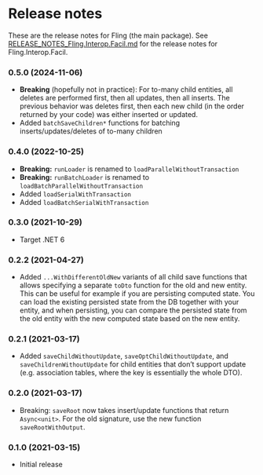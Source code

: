 Release notes
==============

These are the release notes for Fling (the main package).
See [RELEASE_NOTES_Fling.Interop.Facil.md](RELEASE_NOTES_Fling.Interop.Facil.md) for the release notes for
Fling.Interop.Facil.

### 0.5.0 (2024-11-06)

* **Breaking** (hopefully not in practice): For to-many child entities, all deletes are performed first, then all
  updates, then all inserts. The previous behavior was deletes first, then each new child (in the order returned by your
  code) was either inserted or updated.
* Added `batchSaveChildren*` functions for batching inserts/updates/deletes of to-many children

### 0.4.0 (2022-10-25)

* **Breaking:** `runLoader` is renamed to `loadParallelWithoutTransaction`
* **Breaking:** `runBatchLoader` is renamed to `loadBatchParallelWithoutTransaction`
* Added `loadSerialWithTransaction`
* Added `loadBatchSerialWithTransaction`

### 0.3.0 (2021-10-29)

* Target .NET 6

### 0.2.2 (2021-04-27)

* Added `...WithDifferentOldNew` variants of all child save functions that allows specifying a separate `toDto` function
  for the old and new entity. This can be useful for example if you are persisting computed state. You can load the
  existing persisted state from the DB together with your entity, and when persisting, you can compare the persisted
  state from the old entity with the new computed state based on the new entity.

### 0.2.1 (2021-03-17)

* Added `saveChildWithoutUpdate`, `saveOptChildWithoutUpdate`, and `saveChildrenWithoutUpdate` for child entities that
  don’t support update (e.g. association tables, where the key is essentially the whole DTO).

### 0.2.0 (2021-03-17)

* Breaking: `saveRoot` now takes insert/update functions that return `Async<unit>`. For the old signature, use the new
  function `saveRootWithOutput`.

### 0.1.0 (2021-03-15)

* Initial release
